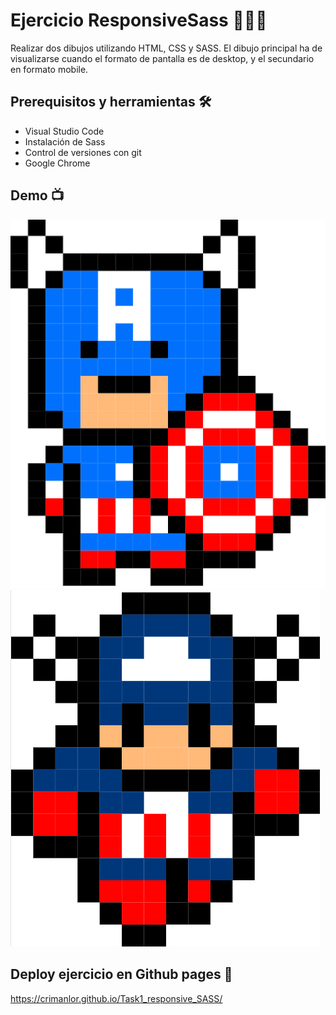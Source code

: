 # Ejercicio ResponsiveSass 👩🏼‍🎤

Realizar dos dibujos utilizando HTML, CSS y SASS. El dibujo principal ha de visualizarse cuando el formato de pantalla es de desktop, y el secundario en formato mobile.

## Prerequisitos y herramientas 🛠

- Visual Studio Code
- Instalación de Sass
- Control de versiones con git
- Google Chrome

## Demo 📺

![Imagen Desktop](imagen1.jpg)
![Imagen Mobile](imagen2.jpg)

## Deploy ejercicio en Github pages 📱

https://crimanlor.github.io/Task1_responsive_SASS/
